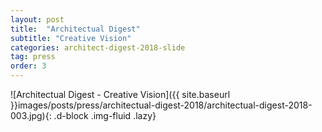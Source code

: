 ```yaml
---
layout: post
title:  "Architectual Digest"
subtitle: "Creative Vision"
categories: architect-digest-2018-slide
tag: press
order: 3
---
```


![Architectual Digest - Creative Vision]({{ site.baseurl }}images/posts/press/architectual-digest-2018/architectual-digest-2018-003.jpg){: .d-block .img-fluid .lazy}

